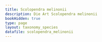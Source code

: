 ```yaml
---
title: Scolopendra melinonii
description: Die Art Scolopendra melinonii
bookHidden: true
type: page
layout: taxonomy_species
datafile: scolopendra_melinonii
---
```


